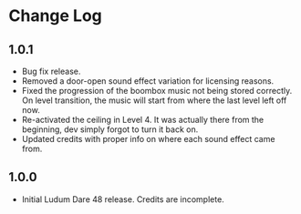 # Change Log

## 1.0.1

- Bug fix release.
- Removed a door-open sound effect variation for licensing reasons.
- Fixed the progression of the boombox music not being stored correctly.  On level transition, the music will start from where the last level left off now.
- Re-activated the ceiling in Level 4.  It was actually there from the beginning, dev simply forgot to turn it back on.
- Updated credits with proper info on where each sound effect came from.

## 1.0.0

- Initial Ludum Dare 48 release.  Credits are incomplete.
